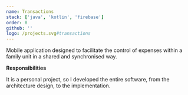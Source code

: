 ```yaml
---
name: Transactions
stack: ['java', 'kotlin', 'firebase']
order: 8
github: ''
logo: /projects.svg#transactions
---
```


Mobile application designed to facilitate the control of expenses within a family
unit in a shared and synchronised way.

<b>Responsibilities</b>

It is a personal project, so I developed the entire software, from the architecture
design, to the implementation.
